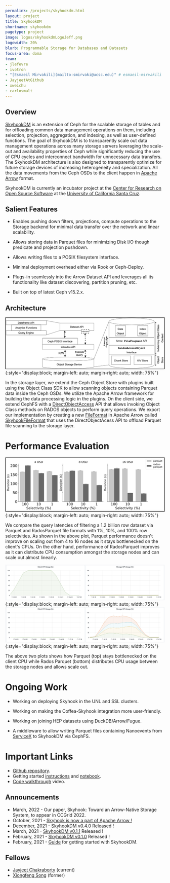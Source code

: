 ```yaml
---
permalink: /projects/skyhookdm.html
layout: project
title: SkyhookDM
shortname: skyhookdm
pagetype: project
image: logos/skyhookdmLogoJeff.png
logowidth: 20%
blurb: Programmable Storage for Databases and Datasets
focus-area: doma
team:
- jlefevre
- ivotron
- "[Esmaeil Mirvakili](mailto:smirvaki@ucsc.edu)" # esmaeil-mirvakili
- JayjeetAtGithub
- xweichu
- carlosmalt
---
```


## Overview

[SkyhookDM](http://skyhookdm.com) is an extension of Ceph for the scalable storage of tables and for offloading common data management operations on them, including selection, projection, aggregation, and indexing, as well as user-defined functions. The goal of SkyhookDM is to transparently scale out data management operations across many storage servers leveraging the scale-out and availability properties of Ceph while significantly reducing the use of CPU cycles and interconnect bandwidth for unnecessary data transfers. The SkyhookDM architecture is also designed to transparently optimize for future storage devices of increasing heterogeneity and specialization. All the data movements from the Ceph OSDs to the client happen in [Apache Arrow](https://arrow.apache.org/) format.

SkyhookDM is currently an incubator project at the [Center for Research on Open Source Software](https://cross.ucsc.edu) at the [University of California Santa Cruz](https://ucsc.edu).

## Salient Features

* Enables pushing down filters, projections, compute operations to the Storage backend for minimal data transfer over the network and linear scalability.

* Allows storing data in Parquet files for minimizing Disk I/O though predicate and projection pushdown.

* Allows writing files to a POSIX filesystem interface.

* Minimal deployment overhead either via Rook or Ceph-Deploy.

* Plugs-in seamlessly into the Arrow Dataset API and leverages all its functionality like dataset discovering, partition pruning, etc.

* Built on top of latest Ceph v15.2.x.

## Architecture
![SkyhookDM Architecture](/assets/images/skyhook-arch.png){:style="display:block; margin-left: auto; margin-right: auto; width: 75%"}

In the storage layer, we extend the Ceph Object Store with plugins built using the Object Class SDK to allow scanning objects containing Parquet data inside the Ceph OSDs. We utilize the Apache Arrow framework for building the data processing logic in the plugins. On the client side, we extend CephFS with a [DirectObjectAccess](https://github.com/uccross/arrow/blob/rados-dataset-dev/cpp/src/arrow/dataset/file_rados_parquet.h#L98) API that allows invoking Object Class methods on RADOS objects to perform query operations. We export our implementation by creating a new [FileFormat](https://github.com/uccross/arrow/blob/rados-dataset-dev/cpp/src/arrow/dataset/file_base.h#L120) in Apache Arrow called [SkyhookFileFormat](https://github.com/apache/arrow/blob/master/cpp/src/skyhook/client/file_skyhook.h#L58) that uses the DirectObjectAcess API to offload Parquet file scanning to the storage layer.

# Performance Evaluation
![performance](/assets/images/skyhook-lat.png){:style="display:block; margin-left: auto; margin-right: auto; width: 75%"}

We compare the query latencies of filtering a 1.2 billion row dataset via Parquet and RadosParquet file formats with 1%, 10%, and 100% row selectivities. As shown in the above plot, Parquet performance doesn't improve on scaling out from 4 to 16 nodes as it stays bottlenecked on the client's CPUs. On the other hand, performance of RadosParquet improves as it can distribute CPU consumption amongst the storage nodes and can scale out almost linearly.

![pq](/assets/images/skyhook-grafana-pq.png){:style="display:block; margin-left: auto; margin-right: auto; width: 75%"}
![rpq](/assets/images/skyhook-grafana-rpq.png){:style="display:block; margin-left: auto; margin-right: auto; width: 75%"}

The above two plots shows how Parquet (top) stays bottlenecked on the client CPU while Rados Parquet (bottom) distributes CPU usage between the storage nodes and allows scale out.

# Ongoing Work
* Working on deploying Skyhook in the UNL and SSL clusters.

* Working on making the Coffea-Skyhook integration more user-friendly.

* Working on joining HEP datasets using DuckDB/Arrow/Fugue.

* A middleware to allow writing Parquet files containing Nanoevents from [ServiceX](https://iris-hep.org/projects/servicex.html) to SkyhookDM via CephFS.

# Important Links
* [Github repository](https://github.com/apache/arrow/tree/master/cpp/src/skyhook).
* Getting started [instructions](https://skyhookdm-arrow.readthedocs.io/en/latest/getting_started.html) and [notebook](https://github.com/uccross/arrow/blob/rados-dataset-dev/cpp/src/arrow/adapters/arrow-rados-cls/docs/demo.ipynb).
* [Code walkthrough](https://www.youtube.com/watch?v=XfJsnadp18c) video.

## Announcements
* March, 2022 - Our paper, Skyhook: Toward an Arrow-Native Storage System, to appear in CCGrid 2022.
* October, 2021 - [Skyhook is now a part of Apache Arrow !](https://medium.com/@jayjeetc/skyhookdm-is-now-a-part-of-apache-arrow-e5d7b9a810ba)
* December, 2021 - [SkyhookDM v0.4.0](https://github.com/uccross/skyhookdm-arrow/releases/tag/v0.4.0) Released !
* March, 2021 - [SkyhookDM v0.1.1](https://github.com/uccross/arrow/releases/tag/v0.1.1) Released !
* February, 2021 - [SkyhookDM v0.1.0](https://github.com/uccross/arrow/releases/tag/v0.1.0) Released !
* February, 2021 - [Guide](https://github.com/uccross/arrow/blob/rados-dataset-dev/cpp/src/arrow/adapters/arrow-rados-cls/README.md) for getting started with SkyhookDM.

## Fellows
* [Jayjeet Chakraborty](/fellows/JayjeetChakraborty.html) (current)
* [Xiongfeng Song](/fellows/XiongfengSong.html) (former)

